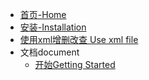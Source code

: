 - [首页-Home](/)
- [安装-Installation](/getting-started)
- [使用xml增删改查 Use xml file](/use-xml)
- 文档document
  - [开始Getting Started](/getting-started)